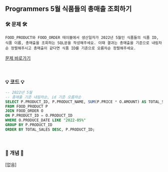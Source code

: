 ## Programmers 5월 식품들의 총매출 조회하기


### 🛠️ 문제 🛠️

```
FOOD_PRODUCT와 FOOD_ORDER 테이블에서 생산일자가 2022년 5월인 식품들의 식품 ID, 식품 이름, 총매출을 조회하는 SQL문을 작성해주세요. 이때 결과는 총매출을 기준으로 내림차순 정렬해주시고 총매출이 같다면 식품 ID를 기준으로 오름차순 정렬해주세요.
```

[문제 바로가기](https://school.programmers.co.kr/learn/courses/30/lessons/131117)

<br/>

### 💡 코드 💡

```sql
-- 2022년 5월
-- 총매출 기준 내림차순, id 기준 오름차순
SELECT P.PRODUCT_ID, P.PRODUCT_NAME, SUM(P.PRICE * O.AMOUNT) AS TOTAL_SALES
FROM FOOD_PRODUCT P
JOIN FOOD_ORDER O
ON P.PRODUCT_ID = O.PRODUCT_ID
WHERE O.PRODUCE_DATE LIKE "2022-05%"
GROUP BY P.PRODUCT_ID
ORDER BY TOTAL_SALES DESC, P.PRODUCT_ID;
```

<br/>

### 📙 개념 📙

[없음]
